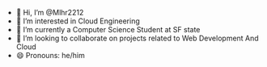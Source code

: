 - 👋 Hi, I’m @Mlhr2212
- 👀 I’m interested in Cloud Engineering
- 🌱 I’m currently a Computer Science Student at SF state
- 💞️ I’m looking to collaborate on projects related to Web Development And Cloud
- 😄 Pronouns: he/him


<!---
Mlhr2212/Mlhr2212 is a ✨ special ✨ repository because its `README.md` (this file) appears on your GitHub profile.
You can click the Preview link to take a look at your changes.
--->
